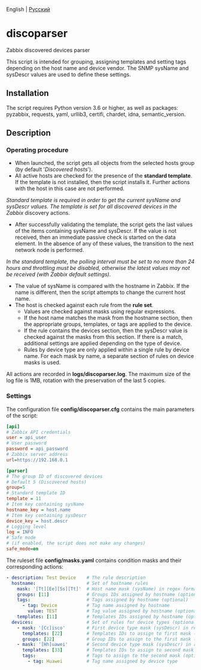 English | [Русский](./README-ru.md)
# discoparser
Zabbix discovered devices parser

This script is intended for grouping, assigning templates and setting tags depending on the host name and device vendor. The SNMP sysName and sysDescr values are used to define these settings.

## Installation
The script requires Python version 3.6 or higher, as well as packages: pyzabbix, requests, yaml, urllib3, certifi, chardet, idna, semantic_version.

## Description

### Operating procedure
- When launched, the script gets all objects from the selected hosts group (by default '*Discovered hosts*').
- All active hosts are checked for the presence of the **standard template**. If the template is not installed, then the script installs it. Further actions with the host in this case are not performed.

*Standard template is required in order to get the current sysName and sysDescr values. The template is set for all discovered devices in the Zabbix* discovery actions.
- After successfully validating the template, the script gets the last values of the items containing sysName and sysDescr. If the value is not received, then an immediate passive check is started on the data element. In the absence of any of these values, the transition to the next network node is performed.

*In the standard template, the polling interval must be set to no more than 24 hours and throttling must be disabled, otherwise the latest values may not be received (with Zabbix default settings)*.
- The value of sysName is compared with the hostname in Zabbix. If the name is different, then the script attempts to change the current host name.
- The host is checked against each rule from the **rule set**.
    - Values are checked against masks using regular expressions.
    - If the host name matches the mask from the hostname section, then the appropriate groups, templates, or tags are applied to the device.
    - If the rule contains the devices section, then the sysDescr value is checked against the masks from this section. If there is a match, additional settings are applied depending on the type of device.
    - Rules by device type are only applied within a single rule by device name. For each mask by name, a separate section of rules on device masks is used.

All actions are recorded in **logs/discoparser.log**. The maximum size of the log file is 1MB, rotation with the preservation of the last 5 copies.

### Settings
The configuration file **config/discoparser.cfg** contains the main parameters of the script:
```ini
[api]
# Zabbix API credentials
user = api_user
# User password
password = api_password
# Zabbix server address
url=https://192.168.0.1

[parser]
# The group ID of discovered devices
# Default 5 (Discovered hosts)
group=5
# Standard template ID
template = 11
# Item key containing sysName
hostname_key = host.name
# Item key containing sysDescr
device_key = host.descr
# Logging level
log = INFO
# Safe mode
# (if enabled, the script does not make any changes)
safe_mode=on

```

The ruleset file **config/masks.yaml** contains condition masks and their corresponding actions:
```yaml
- description: Test Device    # The rule description
  hostname:                   # Set of hostname rules
    mask: '[Tt][Ee][Ss][Tt]'  # Host name mask (sysName) in regex format
    groups: [11]              # Groups IDs assigned by hostname (optional)
    tags:                     # Tags assigned by hostname (optional)
      - tag: Device           # Tag name assigned by hostname
        value: TEST           # Tag value assigned by hostname (optional)
    templates: [11]           # Templates IDs assigned by hostname (optional)
  devices:                    # Set of rules for device types (optional)
    - mask: '[Cc]isco'        # First device type mask (sysDescr) in regex format
      templates: [22]         # Templates IDs to assign to first mask (optional)
      groups: [22]            # Group IDs to assign to the first mask (optional)
    - mask: '[Hh]uawei'       # Second device type mask (sysDescr) in regex format (optional)
      templates: [33]         # Templates IDs to assign to second mask (optional)
      tags:                   # Tags to assign to the second mask (optional)
        - tag: Huawei         # Tag name assigned by device type
```
